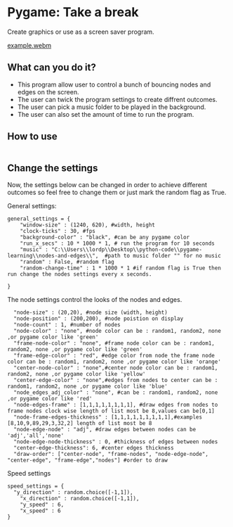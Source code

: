 # Pygame: Take a break 
Create graphics or use as a screen saver program.<br>

[example.webm](https://github.com/ip-repo/python/assets/123945379/f4cdab24-ad98-4052-87e7-35d96de5305c)


## What can you do it?
- This program allow user to control a bunch of bouncing nodes and edges on the screen.
- The user can twick the program settings to create diffrent outcomes.
- The user can pick a music folder to be played in the background.
- The user can also set the amount of time to run the program.
## How to use
```
```
## Change the settings
Now, the settings below can be changed in order to achieve different outcomes so feel free to change them or just mark the random flag as True.

General settings:
```console
general_settings = {
    "window-size" : (1240, 620), #width, height
    "clock-ticks" : 30, #fps
    "background-color" : "black", #can be any pygame color
    "run_x_secs" : 10 * 1000 * 1, # run the program for 10 seconds
    "music" : "C:\\Users\\lordp\\Desktop\\python-code\\pygame-learning\\nodes-and-edges\\",  #path to music folder "" for no music
    "random" : False, #random flag
    "random-change-time" : 1 * 1000 * 1 #if random flag is True then run change the nodes settings every x seconds.
    
}
```
The node settings control the looks of the nodes and edges.
```console
  "node-size" : (20,20), #node size (width, height)
  "node-position" : (200,200), #node poistion on display
  "node-count" : 1, #number of nodes
  "node-color" : "none", #node color can be : random1, random2, none ,or pygame color like 'green'
  "frame-node-color" : "none", #frame node color can be : random1, random2, none ,or pygame color like 'green'
  "frame-edge-color" : "red", #edge color from node the frame node color can be : random1, random2, none ,or pygame color like 'orange'
  "center-node-color" : "none",#center node color can be : random1, random2, none ,or pygame color like 'yellow'
  "center-edge-color" : "none",#edges from nodes to center can be : random1, random2, none ,or pygame color like 'blue'
  "node_edges_adj_color" : "none", #can be : random1, random2, none ,or pygame color like 'red'
  "node-edges-frame" : [1,1,1,1,1,1,1,1], #draw edges from nodes to frame nodes clock wise length of list most be 8,values can be[0,1]
  "node-frame-edges-thickness" : [1,1,1,1,1,1,1,1,1],#examples [8,10,9,89,29,3,32,2] length of list most be 8
  "node-edge-node" : "adj", #draw edges between nodes can be 'adj','all','none'
  "node-edge-node-thickness" : 0, #thickness of edges between nodes
  "center-edge-thickness": 6, #center edges thickness
  "draw-order": ["center-node", "frame-nodes", "node-edge-node", "center-edge", "frame-edge","nodes"] #order to draw
```

Speed settings

```console
speed_settings = {
  "y_direction" : random.choice([-1,1]),
	"x_direction" : random.choice([-1,1]),
	"y_speed" : 6,
	"x_speed" : 6
}

```
